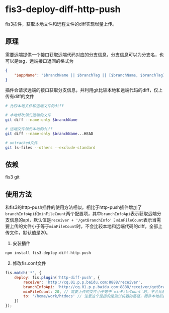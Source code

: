 # fis3-deploy-diff-http-push

fis3插件，获取本地文件和远程文件的diff实现增量上传。

## 原理

需要远端提供一个接口获取远端代码对应的分支信息，分支信息可以为分支名，也可以是tag，远端接口返回的格式为
```json
{
    "$appName": "$branchName || $branchTag || [$branchName, $branchTag]"
}
```

插件会请求远端的接口获取分支信息，并利用git比较本地和远端代码的diff，仅上传有diff的文件
```sh
# 比较本地文件和远端文件的diff

# 本地修改领先远端的文件
git diff --name-only $branchName

# 远端文件领先本地的diff
git diff --name-only $branchName...HEAD

# untracked文件
git ls-files --others --exclude-standard
```

## 依赖

fis3
git

## 使用方法

和fis3的http-push插件的使用方法相似。相比于http-push插件增加了`branchInfoApi`和`minFileCount`两个配置项，其中`branchInfoApi`表示获取远端分支信息的api，默认值是`receiver + '/getBranchInfo'`；`minFileCount`表示当需要上传的文件小于等于`minFileCount`时，不会比较本地和远端代码的diff，全部上传文件，默认值是20。

1. 安装插件
```sh
npm install fis3-deploy-diff-http-push
```

2. 修改fis.conf文件
```js
fis.match('*', {
    deploy: fis.plugin('http-diff-push', {
        receiver: 'http://cq.01.p.p.baidu.com:8888/receiver',
        branchInfoApi: 'http://cq.01.p.p.baidu.com:8888/receiver/getBranchInfo', // 获取远端代码的分支信息，默认值receiver + '/getBranchInfo'
        minFileCount: 20, // 需要上传的文件小于等于`minFileCount`时，不会比较本地和远端代码的diff，全部上传文件，默认值是20。
        to: '/home/work/htdocs' // 注意这个是指的是测试机器的路径，而非本地机器
    })
});
```
